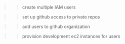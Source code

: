 >> create multiple IAM users

>> set up github access to private repos 

>> add users to github organization 

>> provision development ec2 instances for users 

